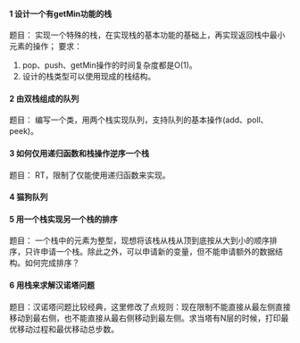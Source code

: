 #### 1 设计一个有getMin功能的栈

题目：
实现一个特殊的栈，在实现栈的基本功能的基础上，再实现返回栈中最小元素的操作；
要求：

1. pop、push、getMin操作的时间复杂度都是O(1)。
2. 设计的栈类型可以使用现成的栈结构。

#### 2 由双栈组成的队列

题目：
编写一个类，用两个栈实现队列，支持队列的基本操作(add、poll、peek)。

#### 3 如何仅用递归函数和栈操作逆序一个栈

题目：
RT，限制了仅能使用递归函数来实现。

#### 4 猫狗队列

#### 5 用一个栈实现另一个栈的排序

题目：
一个栈中的元素为整型，现想将该栈从栈从顶到底按从大到小的顺序排序，只许申请一个栈。除此之外，可以申请新的变量，但不能申请额外的数据结构。如何完成排序？

#### 6 用栈来求解汉诺塔问题

题目：汉诺塔问题比较经典，这里修改了点规则：现在限制不能直接从最左侧直接移动到最右侧，也不能直接从最右侧移动到最左侧。求当塔有N层的时候，打印最优移动过程和最优移动总步数。
